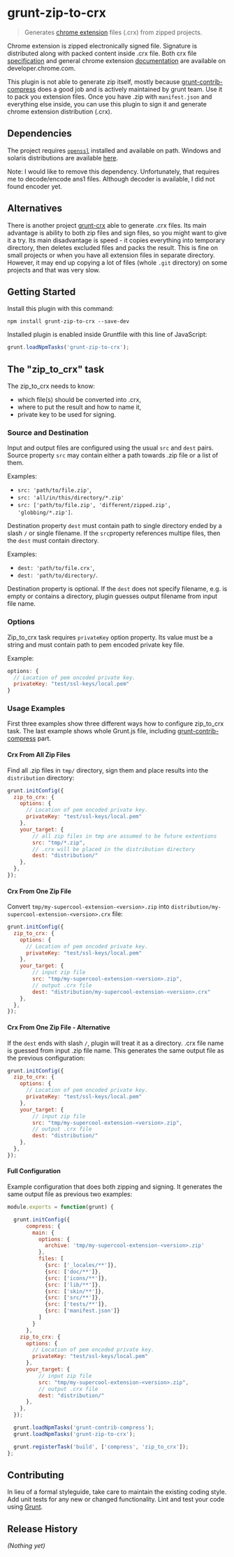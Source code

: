 # grunt-zip-to-crx

> Generates [chrome extension](https://developer.chrome.com/extensions) files (.crx) from zipped projects.

Chrome extension is zipped electronically signed file. Signature is distributed along with packed content inside .crx file. Both crx file [specification](https://developer.chrome.com/extensions/crx) and general chrome extension [documentation](https://developer.chrome.com/extensions) are available on developer.chrome.com.

This plugin is not able to generate zip itself, mostly because [grunt-contrib-compress](https://github.com/gruntjs/grunt-contrib-compress#readme) does a good job and is actively maintained by grunt team. Use it to pack you extension files. Once you have .zip with `manifest.json` and everything else inside, you can use this plugin to sign it and generate chrome extension distribution (.crx).

## Dependencies
The project requires [`openssl`](http://www.openssl.org/) installed and available on path. Windows and solaris distributions are available [here](https://www.openssl.org/related/binaries.html). 

Note: I would like to remove this dependency. Unfortunately, that requires me to decode/encode ans1 files. Although decoder is available, I did not found encoder yet.

## Alternatives
There is another project [grunt-crx](https://github.com/oncletom/grunt-crx) able to generate .crx files. Its main advantage is ability to both zip files and sign files, so you might want to give it a try. Its main disadvantage is speed - it copies everything into temporary directory, then deletes excluded files and packs the result. This is fine on small projects or when you have all extension files in separate directory. However, it may end up copying a lot of files (whole `.git` directory) on some projects and that was very slow.

## Getting Started
Install this plugin with this command:

```shell
npm install grunt-zip-to-crx --save-dev
```

Installed plugin is enabled inside Gruntfile with this line of JavaScript:

```js
grunt.loadNpmTasks('grunt-zip-to-crx');
```

## The "zip_to_crx" task
The zip_to_crx needs to know:
* which file(s) should be converted into .crx,
* where to put the result and how to name it,
* private key to be used for signing.

### Source and Destination
Input and output files are configured using the usual `src` and `dest` pairs. Source property `src` may contain either a path towards .zip file or a list of them.

Examples:
* `src: 'path/to/file.zip'`,
* `src: 'all/in/this/directory/*.zip'`
* `src: ['path/to/file.zip', 'different/zipped.zip', 'globbing/*.zip']`.

Destination property `dest` must contain path to single directory ended by a slash `/` or single filename. If the `src`property references multipe files,  then the `dest` must contain directory. 

Examples:
* `dest: 'path/to/file.crx'`,
* `dest: 'path/to/directory/`.

Destination property is optional. If the `dest` does not specify filename, e.g. is empty or contains a directory, plugin guesses output filename from input file name.

### Options
Zip_to_crx task requires `privateKey` option property. Its value must be a string and must contain path to pem encoded private key file.

Example:
```js
options: {
  // Location of pem oncoded private key. 
  privateKey: "test/ssl-keys/local.pem"
}
```

### Usage Examples
First three examples show three different ways how to configure zip_to_crx task. The last example shows whole Grunt.js file, including [grunt-contrib-compress](https://github.com/gruntjs/grunt-contrib-compress#readme) part.

#### Crx From All Zip Files
Find all .zip files in `tmp/` directory, sign them and place results into the `distribution` directory:
```js
grunt.initConfig({
  zip_to_crx: {
    options: {
      // Location of pem oncoded private key. 
      privateKey: "test/ssl-keys/local.pem"
    },
    your_target: {
        // all zip files in tmp are assumed to be future extentions
        src: "tmp/*.zip", 
        // .crx will be placed in the distribution directory
        dest: "distribution/"
    },
  },
});
```

#### Crx From One Zip File
Convert `tmp/my-supercool-extension-<version>.zip` into `distribution/my-supercool-extension-<version>.crx` file:
```js
grunt.initConfig({
  zip_to_crx: {
    options: {
      // Location of pem oncoded private key. 
      privateKey: "test/ssl-keys/local.pem"
    },
    your_target: {
        // input zip file
        src: "tmp/my-supercool-extension-<version>.zip", 
        // output .crx file
        dest: "distribution/my-supercool-extension-<version>.crx"
    },
  },
});
```

#### Crx From One Zip File - Alternative
If the `dest` ends with slash `/`, plugin will treat it as a directory. .crx file name is guessed from input .zip file name. This generates the same output file as the previous configuration:
```js
grunt.initConfig({
  zip_to_crx: {
    options: {
      // Location of pem oncoded private key. 
      privateKey: "test/ssl-keys/local.pem"
    },
    your_target: {
        // input zip file
        src: "tmp/my-supercool-extension-<version>.zip", 
        // output .crx file
        dest: "distribution/"
    },
  },
});
```

#### Full Configuration
Example configuration that does both zipping and signing. It generates the same output file as previous two examples:
```js
module.exports = function(grunt) {

  grunt.initConfig({
      compress: {
        main: {
          options: {
            archive: 'tmp/my-supercool-extension-<version>.zip'
          },
          files: [
            {src: ['_locales/**']},
            {src: ['doc/**']}, 
            {src: ['icons/**']}, 
            {src: ['lib/**']}, 
            {src: ['skin/**']}, 
            {src: ['src/**']}, 
            {src: ['tests/**']},
            {src: ['manifest.json']}
          ]
        }
      },
    zip_to_crx: {
      options: {
        // Location of pem oncoded private key. 
        privateKey: "test/ssl-keys/local.pem"
      },
      your_target: {
          // input zip file
          src: "tmp/my-supercool-extension-<version>.zip", 
          // output .crx file
          dest: "distribution/"
      },
    },
  });

  grunt.loadNpmTasks('grunt-contrib-compress');
  grunt.loadNpmTasks('grunt-zip-to-crx');

  grunt.registerTask('build', ['compress', 'zip_to_crx']);
};
```

## Contributing
In lieu of a formal styleguide, take care to maintain the existing coding style. Add unit tests for any new or changed functionality. Lint and test your code using [Grunt](http://gruntjs.com/).

## Release History
_(Nothing yet)_
